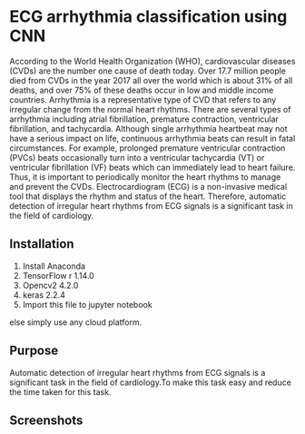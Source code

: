 # ECG arrhythmia classification using CNN

<p>According to the World Health Organization (WHO),
cardiovascular diseases (CVDs) are the number one cause of death today.
Over 17.7 million people died from CVDs in the year 2017 all over the world
which is about 31% of all deaths, and over 75% of these deaths occur in low
and middle income countries. Arrhythmia is a representative type of CVD
that refers to any irregular change from the normal heart rhythms. There
are several types of arrhythmia including atrial fibrillation, premature
contraction, ventricular fibrillation, and tachycardia. Although single
arrhythmia heartbeat may not have a serious impact on life, continuous
arrhythmia beats can result in fatal circumstances. For example, prolonged
premature ventricular contraction (PVCs) beats occasionally turn into a
ventricular tachycardia (VT) or ventricular fibrillation (VF) beats which can
immediately lead to heart failure. Thus, it is important to periodically
monitor the heart rhythms to manage and prevent the CVDs.
Electrocardiogram (ECG) is a non-invasive medical tool that displays the
rhythm and status of the heart. Therefore, automatic detection of irregular
heart rhythms from ECG signals is a significant task in the field of
cardiology.
</p>

## Installation

1) Install Anaconda
2) TensorFlow r 1.14.0
3) Opencv2 4.2.0
4) keras 2.2.4
5) Import this file to jupyter notebook

else simply use any cloud platform.

## Purpose

<p>Automatic detection of irregular heart rhythms from ECG
signals is a significant task in the field of cardiology.To make this task easy
and reduce the time taken for this task.</p>

## Screenshots


